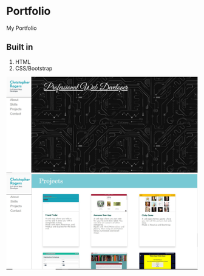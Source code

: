 # Portfolio

My Portfolio

## Built in 
1. HTML
2. CSS/Bootstrap

![site](/screenshots/screen1.JPG)
![site](/screenshots/screen2.JPG)